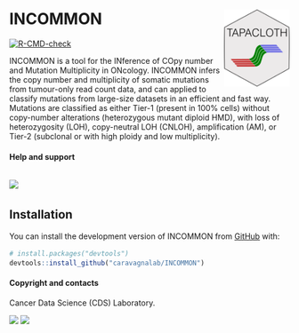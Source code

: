 
<!-- README.md is generated from README.Rmd. Please edit that file -->

# INCOMMON <a href="caravagnalab.github.io/INCOMMON"><img src="man/figures/logo.png" align="right" height="139" /></a>

<!-- badges: start -->

[![R-CMD-check](https://github.com/caravagnalab/TAPACLOTH/actions/workflows/R-CMD-check.yaml/badge.svg)](https://github.com/caravagnalab/TAPACLOTH/actions/workflows/R-CMD-check.yaml)
<!-- badges: end -->

INCOMMON is a tool for the INference of COpy number and 
Mutation Multiplicity in ONcology. INCOMMON infers the copy number
and multiplicity of somatic mutations from tumour-only
read count data, and can applied to classify mutations from
large-size datasets in an efficient and fast way. Mutations are classified
as either Tier-1 (present in 100% cells) without copy-number alterations (heterozygous mutant diploid HMD),
with loss of heterozygosity (LOH), copy-neutral LOH (CNLOH), amplification (AM), or Tier-2 (subclonal
or with high ploidy and low multiplicity). 


#### Help and support

## [![](https://img.shields.io/badge/GitHub%20Pages-https://caravagnalab.github.io/TAPACLOTH/-yellow.svg)](https://caravagnalab.github.io/TAPACLOTH)

## Installation

You can install the development version of INCOMMON from
[GitHub](https://github.com/) with:

``` r
# install.packages("devtools")
devtools::install_github("caravagnalab/INCOMMON")
```

#### Copyright and contacts

Cancer Data Science (CDS) Laboratory.

[![](https://img.shields.io/badge/CDS%20Lab%20Github-caravagnalab-seagreen.svg)](https://github.com/caravagnalab)
[![](https://img.shields.io/badge/CDS%20Lab%20webpage-https://www.caravagnalab.org/-red.svg)](https://www.caravagnalab.org/)
